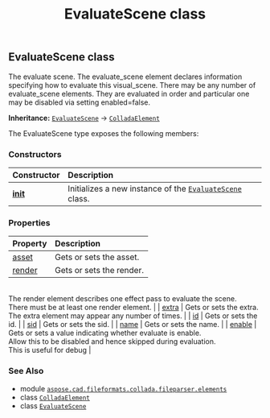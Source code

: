 ﻿---
title: EvaluateScene class
second_title: Aspose.CAD for Python via .NET API References
description: 
type: docs
weight: 290
url: /python-net/aspose.cad.fileformats.collada.fileparser.elements/evaluatescene/
is_root: false
---

## EvaluateScene class

The evaluate scene.
The evaluate_scene element declares information specifying how to evaluate this visual_scene.
There may be any number of evaluate_scene elements.
They are evaluated in order and particular one may be disabled via setting enabled=false.



**Inheritance:** [`EvaluateScene`](/cad/python-net/aspose.cad.fileformats.collada.fileparser.elements/evaluatescene) → 
[`ColladaElement`](/cad/python-net/aspose.cad.fileformats.collada.fileparser.elements/colladaelement)



The EvaluateScene type exposes the following members:

### Constructors
| Constructor | Description |
| :- | :- |
| [__init__](/cad/python-net/aspose.cad.fileformats.collada.fileparser.elements/evaluatescene/__init__/#) | Initializes a new instance of the [`EvaluateScene`](/cad/python-net/aspose.cad.fileformats.collada.fileparser.elements/evaluatescene) class. |


### Properties
| Property | Description |
| :- | :- |
| [asset](/cad/python-net/aspose.cad.fileformats.collada.fileparser.elements/evaluatescene/asset) | Gets or sets the asset. |
| [render](/cad/python-net/aspose.cad.fileformats.collada.fileparser.elements/evaluatescene/render) | Gets or sets the render.<br/>The render element describes one effect pass to evaluate the scene.<br/>There must be at least one render element. |
| [extra](/cad/python-net/aspose.cad.fileformats.collada.fileparser.elements/evaluatescene/extra) | Gets or sets the extra.<br/>The extra element may appear any number of times. |
| [id](/cad/python-net/aspose.cad.fileformats.collada.fileparser.elements/evaluatescene/id) | Gets or sets the id. |
| [sid](/cad/python-net/aspose.cad.fileformats.collada.fileparser.elements/evaluatescene/sid) | Gets or sets the sid. |
| [name](/cad/python-net/aspose.cad.fileformats.collada.fileparser.elements/evaluatescene/name) | Gets or sets the name. |
| [enable](/cad/python-net/aspose.cad.fileformats.collada.fileparser.elements/evaluatescene/enable) | Gets or sets a value indicating whether evaluate is enable.<br/>Allow this to be disabled and hence skipped during evaluation.<br/>This is useful for debug |



### See Also
* module [`aspose.cad.fileformats.collada.fileparser.elements`](..)
* class [`ColladaElement`](/cad/python-net/aspose.cad.fileformats.collada.fileparser.elements/colladaelement)
* class [`EvaluateScene`](/cad/python-net/aspose.cad.fileformats.collada.fileparser.elements/evaluatescene)
